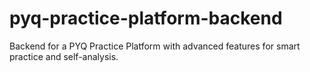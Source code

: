 # pyq-practice-platform-backend
Backend for a PYQ Practice Platform with advanced features for smart practice and self-analysis.
